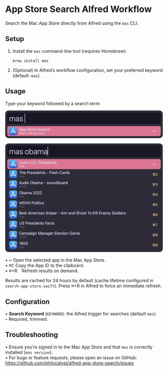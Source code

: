 # App Store Search Alfred Workflow

Search the Mac App Store directly from Alfred using the `mas` CLI.

## Setup

1. Install the `mas` command-line tool (requires Homebrew):  
   ```shell
   brew install mas
   ```
2. (Optional) In Alfred’s workflow configuration, set your preferred keyword (default: `mas`).

## Usage

Type your keyword followed by a search term:

![Alfred search for mas](Assets/search.png)

![Alfred results for mas slack](Assets/results.png)

• <kbd>↩︎</kbd> Open the selected app in the Mac App Store.  
• <kbd>⌘</kbd><kbd>C</kbd> Copy the App ID to the clipboard.  
• <kbd>⌘</kbd>+R Refresh results on demand.

Results are cached for 24 hours by default (cache lifetime configured in `search-app-store.swift`). Press <kbd>⌘</kbd>+R in Alfred to force an immediate refresh.

## Configuration

• **Search Keyword** (`KEYWORD`): the Alfred trigger for searches (default `mas`).  
  – Required, trimmed.  

## Troubleshooting

• Ensure you’re signed in to the Mac App Store and that `mas` is correctly installed (`mas version`).  
• For bugs or feature requests, please open an issue on GitHub:  
  https://github.com/philocalyst/alfred-app-store-search/issues
